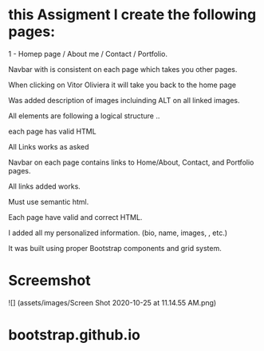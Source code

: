 # this Assigment I create the following pages:

1 - Homep page / About me / Contact / Portfolio.

Navbar with is consistent on each page which takes you other pages.

When clicking on Vitor Oliviera it will take you back to the home page

Was added description of images incluinding ALT on all linked images.

All elements are following a logical structure ..

each page has valid HTML

All Links works as asked

Navbar on each page contains links to Home/About, Contact, and Portfolio pages.

All links added works.

Must use semantic html.

Each page have valid and correct HTML.

I added all my personalized information. (bio, name, images, , etc.)

It was built using proper Bootstrap components and grid system.




# Screemshot

![] (assets/images/Screen Shot 2020-10-25 at 11.14.55 AM.png)





# bootstrap.github.io
